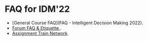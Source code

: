 # FAQ for IDM'22

* [General Course FAQ](FAQ - Intelligent Decision Making 2022).
* [Forum FAQ & Etiquette ](https://docs.google.com/document/d/1HdrY91LIPRZOEni_jsCwmN8Oc8MrUzljen6qHzbtQeU/edit).
* [Assignment Train Network](TRAIN_NETWORK.md).

